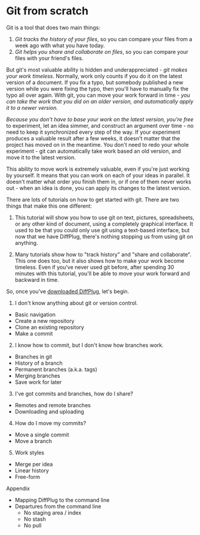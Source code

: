 # Git from scratch

Git is a tool that does two main things:

1) *Git tracks the history of your files*, so you can compare your files from a week ago with what you have today.
2) *Git helps you share and collaborate on files*, so you can compare your files with your friend's files.

But git's most valuable ability is hidden and underappreciated - *git makes your work timeless*.  Normally, work only counts if you do it on the latest version of a document.  If you fix a typo, but somebody published a new version while you were fixing the typo, then you'll have to manually fix the typo all over again.  With git, you can move your work forward in time - *you can take the work that you did on an older version, and automatically apply it to a newer version.*

*Because you don't have to base your work on the latest version, you're free* to experiment, let an idea simmer, and construct an argument over time - no need to keep it synchronized every step of the way.  If your experiment produces a valuable result after a few weeks, it doesn't matter that the project has moved on in the meantime.  You don't need to redo your whole experiment - git can automatically take work based an old version, and move it to the latest version.

This ability to move work is extremely valuable, even if you're just working by yourself.  It means that you can work on each of your ideas in parallel.  It doesn't matter what order you finish them in, or if one of them never works out - when an idea is done, you can apply its changes to the latest version.

There are lots of tutorials on how to get started with git.  There are two things that make this one different:

1) This tutorial will show you how to use git on text, pictures, spreadsheets, or any other kind of document, using a completely graphical interface.  It used to be that you could only use git using a text-based interface, but now that we have DiffPlug, there's nothing stopping us from using git on anything.

2) Many tutorials show how to "track history" and "share and collaborate".  This one does too, but it also shows how to make your work become timeless.  Even if you've never used git before, after spending 30 minutes with this tutorial, you'll be able to move your work forward and backward in time.

So, once you've [downloaded DiffPlug](http://www.diffplug.com/versions/latest), let's begin.

1) I don't know anything about git or version control.
- Basic navigation
- Create a new repository
- Clone an existing repository
- Make a commit
2) I know how to commit, but I don't know how branches work.
- Branches in git
- History of a branch
- Permanent branches (a.k.a. tags)
- Merging branches
- Save work for later
3) I've got commits and branches, how do I share?
- Remotes and remote branches
- Downloading and uploading
4) How do I move my commits?
- Move a single commit
- Move a branch
5) Work styles
- Merge per idea
- Linear history
- Free-form

Appendix
- Mapping DiffPlug to the command line
- Departures from the command line
	+ No staging area / index
	+ No stash
	+ No pull
